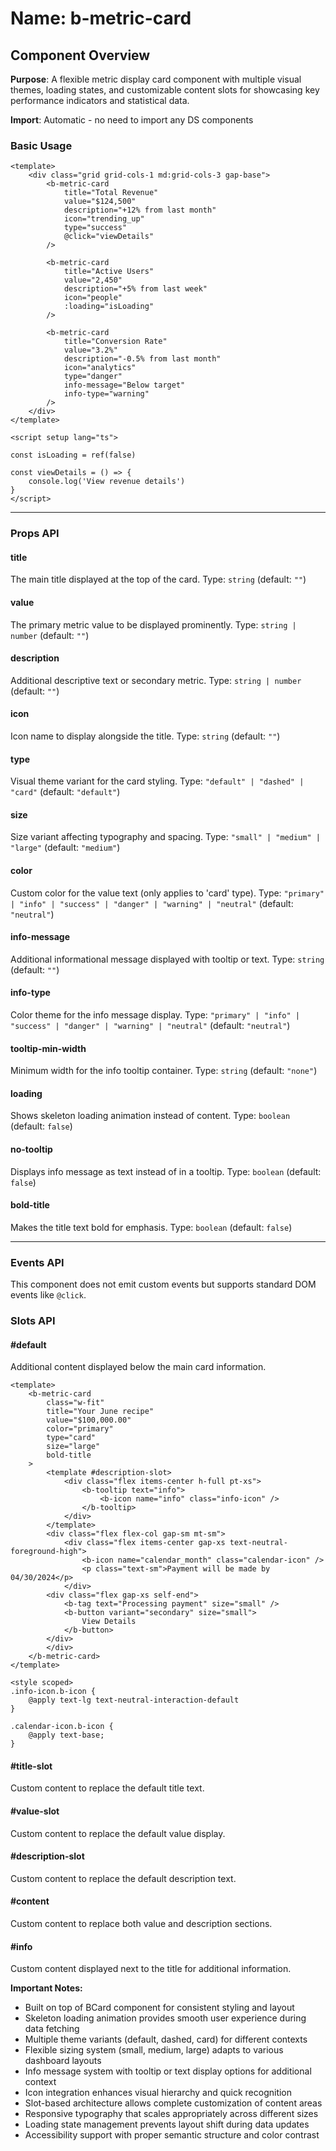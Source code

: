 # Name: b-metric-card
## Component Overview

**Purpose**: A flexible metric display card component with multiple visual themes, loading states, and customizable content slots for showcasing key performance indicators and statistical data.

**Import**: Automatic - no need to import any DS components

### Basic Usage

```vue
<template>
    <div class="grid grid-cols-1 md:grid-cols-3 gap-base">
        <b-metric-card
            title="Total Revenue"
            value="$124,500"
            description="+12% from last month"
            icon="trending_up"
            type="success"
            @click="viewDetails"
        />
        
        <b-metric-card
            title="Active Users"
            value="2,450"
            description="+5% from last week"
            icon="people"
            :loading="isLoading"
        />
        
        <b-metric-card
            title="Conversion Rate"
            value="3.2%"
            description="-0.5% from last month"
            icon="analytics"
            type="danger"
            info-message="Below target"
            info-type="warning"
        />
    </div>
</template>

<script setup lang="ts">

const isLoading = ref(false)

const viewDetails = () => {
    console.log('View revenue details')
}
</script>
```

---

### Props API

#### title
The main title displayed at the top of the card. Type: `string` (default: `""`)

#### value
The primary metric value to be displayed prominently. Type: `string | number` (default: `""`)

#### description
Additional descriptive text or secondary metric. Type: `string | number` (default: `""`)

#### icon
Icon name to display alongside the title. Type: `string` (default: `""`)

#### type
Visual theme variant for the card styling. Type: `"default" | "dashed" | "card"` (default: `"default"`)

#### size
Size variant affecting typography and spacing. Type: `"small" | "medium" | "large"` (default: `"medium"`)

#### color
Custom color for the value text (only applies to 'card' type). Type: `"primary" | "info" | "success" | "danger" | "warning" | "neutral"` (default: `"neutral"`)

#### info-message
Additional informational message displayed with tooltip or text. Type: `string` (default: `""`)

#### info-type
Color theme for the info message display. Type: `"primary" | "info" | "success" | "danger" | "warning" | "neutral"` (default: `"neutral"`)

#### tooltip-min-width
Minimum width for the info tooltip container. Type: `string` (default: `"none"`)

#### loading
Shows skeleton loading animation instead of content. Type: `boolean` (default: `false`)

#### no-tooltip
Displays info message as text instead of in a tooltip. Type: `boolean` (default: `false`)

#### bold-title
Makes the title text bold for emphasis. Type: `boolean` (default: `false`)

---

### Events API

This component does not emit custom events but supports standard DOM events like `@click`.

### Slots API

#### #default
Additional content displayed below the main card information.

```vue
<template>
    <b-metric-card
        class="w-fit"
        title="Your June recipe"
        value="$100,000.00"
        color="primary"
        type="card"
        size="large"
        bold-title
    >
        <template #description-slot>
            <div class="flex items-center h-full pt-xs">
                <b-tooltip text="info">
                    <b-icon name="info" class="info-icon" />
                </b-tooltip>
            </div>
        </template>
        <div class="flex flex-col gap-sm mt-sm">
            <div class="flex items-center gap-xs text-neutral-foreground-high">
                <b-icon name="calendar_month" class="calendar-icon" />
                <p class="text-sm">Payment will be made by 04/30/2024</p>
            </div>
        <div class="flex gap-xs self-end">
            <b-tag text="Processing payment" size="small" />
            <b-button variant="secondary" size="small">
                View Details
            </b-button>
        </div>
        </div>
    </b-metric-card>
</template>

<style scoped>
.info-icon.b-icon {
    @apply text-lg text-neutral-interaction-default
}

.calendar-icon.b-icon {
    @apply text-base;
}
```

#### #title-slot
Custom content to replace the default title text.

#### #value-slot
Custom content to replace the default value display.

#### #description-slot
Custom content to replace the default description text.

#### #content
Custom content to replace both value and description sections.

#### #info
Custom content displayed next to the title for additional information.

**Important Notes:**
- Built on top of BCard component for consistent styling and layout
- Skeleton loading animation provides smooth user experience during data fetching
- Multiple theme variants (default, dashed, card) for different contexts
- Flexible sizing system (small, medium, large) adapts to various dashboard layouts
- Info message system with tooltip or text display options for additional context
- Icon integration enhances visual hierarchy and quick recognition
- Slot-based architecture allows complete customization of content areas
- Responsive typography that scales appropriately across different sizes
- Loading state management prevents layout shift during data updates
- Accessibility support with proper semantic structure and color contrast